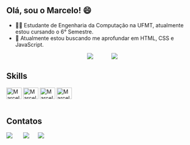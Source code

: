 ## Olá, sou o Marcelo! 😄
- 👨‍🎓 Estudante de Engenharia da Computação na UFMT, atualmente estou cursando o 6° Semestre.
- 🎯 Atualmente estou buscando me aprofundar em HTML, CSS e JavaScript.

<div align="center">
   <img src="https://github-readme-stats.vercel.app/api/top-langs/?username=marceloKo&langs_count=8)](https://github.com/anuraghazra/github-readme-stats">
   &nbsp&nbsp&nbsp&nbsp&nbsp&nbsp&nbsp&nbsp&nbsp&nbsp
   <img src="https://github-readme-stats.vercel.app/api?username=marceloKo&show_icons=true&theme=radical">
</div>


<h2>Skills</h2>
<div>
   <img align="center" alt="Marcelo-C" height="30" width="40" src="https://cdn.jsdelivr.net/gh/devicons/devicon/icons/c/c-original.svg">
   <img align="center" alt="Marcelo-HTML" height="30" width="40" src="https://cdn.jsdelivr.net/gh/devicons/devicon/icons/html5/html5-original.svg">
   <img align="center" alt="Marcelo-CSS" height="30" width="40" src="https://cdn.jsdelivr.net/gh/devicons/devicon/icons/css3/css3-original.svg">
   <img align="center" alt="Marcelo-JS" height="30" width="40" src="https://cdn.jsdelivr.net/gh/devicons/devicon/icons/javascript/javascript-original.svg">
</div><br>

<div>
  <h2>Contatos</h2>
  <a href="https://www.linkedin.com/in/marcelo-kohlhase/" target="_blank" ><img src="https://img.shields.io/badge/LinkedIn-0077B5?style=for-the-badge&logo=linkedin&logoColor=white"></a> &nbsp&nbsp&nbsp&nbsp&nbsp
  <a href="https://github.com/MarceloKo/" target="_blank"><img src="https://img.shields.io/badge/GitHub-100000?style=for-the-badge&logo=github&logoColor=white"></a>&nbsp&nbsp&nbsp&nbsp&nbsp
  <a href="https://api.whatsapp.com/send?phone=5565996025657" target="_blank"><img src="https://img.shields.io/badge/WhatsApp-25D366?style=for-the-badge&logo=whatsapp&logoColor=white"></a>
</div>
